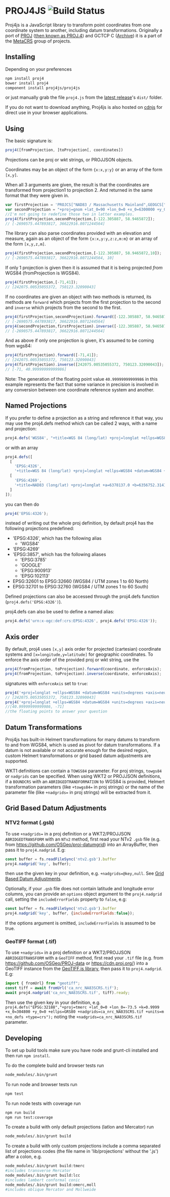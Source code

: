 # PROJ4JS ![Build Status](https://github.com/proj4js/proj4js/actions/workflows/build-and-test.yml/badge.svg)

Proj4js is a JavaScript library to transform point coordinates from one coordinate system to another, including datum transformations.
Originally a port of [PROJ](https://proj.org/) ([then known as PROJ.4](https://proj.org/faq.html#what-happened-to-proj-4)) and GCTCP C ([Archive](https://web.archive.org/web/20130523091752/http://edcftp.cr.usgs.gov/pub/software/gctpc/)) it is
a part of the [MetaCRS](https://trac.osgeo.org/metacrs/wiki) group of projects.

## Installing

Depending on your preferences

```bash
npm install proj4
bower install proj4
component install proj4js/proj4js
```

or just manually grab the file `proj4.js` from the [latest release](https://github.com/proj4js/proj4js/releases)'s `dist/` folder.

If you do not want to download anything, Proj4js is also hosted on [cdnjs](https://www.cdnjs.com/libraries/proj4js) for direct use in your browser applications.

## Using

The basic signature is:

```javascript
proj4([fromProjection, ]toProjection[, coordinates])
```

Projections can be proj or wkt strings, or PROJJSON objects.

Coordinates may be an object of the form `{x:x,y:y}` or an array of the form `[x,y]`.

When all 3 arguments  are given, the result is that the coordinates are transformed from projection1 to projection 2. And returned in the same format that they were given in.

```javascript
var firstProjection = 'PROJCS["NAD83 / Massachusetts Mainland",GEOGCS["NAD83",DATUM["North_American_Datum_1983",SPHEROID["GRS 1980",6378137,298.257222101,AUTHORITY["EPSG","7019"]],AUTHORITY["EPSG","6269"]],PRIMEM["Greenwich",0,AUTHORITY["EPSG","8901"]],UNIT["degree",0.01745329251994328,AUTHORITY["EPSG","9122"]],AUTHORITY["EPSG","4269"]],UNIT["metre",1,AUTHORITY["EPSG","9001"]],PROJECTION["Lambert_Conformal_Conic_2SP"],PARAMETER["standard_parallel_1",42.68333333333333],PARAMETER["standard_parallel_2",41.71666666666667],PARAMETER["latitude_of_origin",41],PARAMETER["central_meridian",-71.5],PARAMETER["false_easting",200000],PARAMETER["false_northing",750000],AUTHORITY["EPSG","26986"],AXIS["X",EAST],AXIS["Y",NORTH]]';
var secondProjection = "+proj=gnom +lat_0=90 +lon_0=0 +x_0=6300000 +y_0=6300000 +ellps=WGS84 +datum=WGS84 +units=m +no_defs";
//I'm not going to redefine those two in latter examples.
proj4(firstProjection,secondProjection,[-122.305887, 58.9465872]);
// [-2690575.447893817, 36622916.8071244564]
```

The library can also parse coordinates provided with an elevation and measure, again as an object of the form `{x:x,y:y,z:z,m:m}` or an array of the form `[x,y,z,m]`.

```javascript
proj4(firstProjection,secondProjection,[-122.305887, 58.9465872,10]);
// [-2690575.447893817, 36622916.8071244564, 10]
```

If only 1 projection is given then it is assumed that it is being projected *from* WGS84 (fromProjection is WGS84).

```javascript
proj4(firstProjection,[-71,41]);
// [242075.00535055372, 750123.32090043]
```

If no coordinates are given an object with two methods is returned, its methods are `forward` which projects from the first projection to the second and `inverse` which projects from the second to the first.

```javascript
proj4(firstProjection,secondProjection).forward([-122.305887, 58.9465872]);
// [-2690575.447893817, 36622916.8071244564]
proj4(secondProjection,firstProjection).inverse([-122.305887, 58.9465872]);
// [-2690575.447893817, 36622916.8071244564]
```

And as above if only one projection is given, it's assumed to be coming from wgs84:

```javascript
proj4(firstProjection).forward([-71,41]);
// [242075.00535055372, 750123.32090043]
proj4(firstProjection).inverse([242075.00535055372, 750123.32090043]);
// [-71, 40.99999999999986]
```
Note: The generation of the floating point value `40.99999999999986` in this example represents the fact that some variance in precision is involved in any conversion between one coordinate reference system and another.

## Named Projections

If you prefer to define a projection as a string and reference it that way, you may use the proj4.defs method which can be called 2 ways, with a name and projection:

```js
proj4.defs('WGS84', "+title=WGS 84 (long/lat) +proj=longlat +ellps=WGS84 +datum=WGS84 +units=degrees");
```

or with an array

```js
proj4.defs([
  [
    'EPSG:4326',
    '+title=WGS 84 (long/lat) +proj=longlat +ellps=WGS84 +datum=WGS84 +units=degrees'],
  [
    'EPSG:4269',
    '+title=NAD83 (long/lat) +proj=longlat +a=6378137.0 +b=6356752.31414036 +ellps=GRS80 +datum=NAD83 +units=degrees'
  ]
]);
```

you can then do

```js
proj4('EPSG:4326');
```

instead of writing out the whole proj definition, by default proj4 has the following projections predefined:

- 'EPSG:4326', which has the following alias
    - 'WGS84'
- 'EPSG:4269'
- 'EPSG:3857', which has the following aliases
    - 'EPSG:3785'
    - 'GOOGLE'
    - 'EPSG:900913'
    - 'EPSG:102113'
- EPSG:32601 to EPSG:32660 (WGS84 / UTM zones 1 to 60 North)
- EPSG:32701 to EPSG:32760 (WGS84 / UTM zones 1 to 60 South)

Defined projections can also be accessed through the proj4.defs function (`proj4.defs('EPSG:4326')`).

proj4.defs can also be used to define a named alias:

```javascript
proj4.defs('urn:x-ogc:def:crs:EPSG:4326', proj4.defs('EPSG:4326'));
```

## Axis order

By default, proj4 uses `[x,y]` axis order for projected (cartesian) coordinate systems and `[x=longitude,y=latitude]` for geographic coordinates. To enforce the axis order of the provided proj or wkt string, use the
```javascript
proj4(fromProjection, toProjection).forward(coordinate, enforceAxis);
proj4(fromProjection, toProjection).inverse(coordinate, enforceAxis);
```
signatures with `enforceAxis` set to `true`:
```javascript
proj4('+proj=longlat +ellps=WGS84 +datum=WGS84 +units=degrees +axis=neu', firstProjection).forward([41, -71], true);
// [242075.00535055372, 750123.32090043]
proj4('+proj=longlat +ellps=WGS84 +datum=WGS84 +units=degrees +axis=neu', firstProjection).inverse([242075.00535055372, 750123.32090043], true);
//[40.99999999999986, -71]
//the floating points to answer your question
```

## Datum Transformations

Proj4js has built-in Helmert transformations for many datums to transform to and from WGS84, which is used as pivot for datum transformations. If a datum is not available or not accurate enough for the desired region, custom Helmert transformations or grid based datum adjustments are supported.

WKT1 definitions can contain a `TOWGS84` parameter. For proj strings, `towgs84` or `nadgrids` can be specified. When using WKT2 or PROJJSON definitions, if a `BOUNDCRS` with an `ABRIDGEDTRANDFORMATION` to WGS84 is provided, Helmert transformation parameters (like `+towgs84=` in proj strings) or the name of the parameter file (like `+nadgrids=` in proj strings) will be extracted from it.

## Grid Based Datum Adjustments

### NTV2 format (.gsb)
To use `+nadgrids=` in a proj definition or a WKT2/PROJJSON `ABRIDGEDTRANSFORM` with an `NTv2` method, first read your NTv2 `.gsb` file (e.g. from https://github.com/OSGeo/proj-datumgrid) into an ArrayBuffer, then pass it to `proj4.nadgrid`. E.g:

```javascript
const buffer = fs.readFileSync('ntv2.gsb').buffer
proj4.nadgrid('key', buffer);
```

then use the given key in your definition, e.g. `+nadgrids=@key,null`. See [Grid Based Datum Adjustments](https://proj.org/usage/transformation.html?highlight=nadgrids#grid-based-datum-adjustments).

Optionally, if your `.gsb` file does not contain latitude and longitude error columns, you can provide an `options` object argument to the `proj4.nadgrid` call, setting the `includeErrorFields` property to `false`, e.g:

```javascript
const buffer = fs.readFileSync('ntv2.gsb').buffer
proj4.nadgrid('key', buffer, {includeErrorFields:false});
```

If the options argument is omitted, `includeErrorFields` is assumed to be true.


### GeoTIFF format (.tif)
To use `+nadgrids=` in a proj definition or a WKT2/PROJJSON `ABRIDGEDTRANSFORM` with a `GeoTIFF` method, first read your `.tif` file (e.g. from https://github.com/OSGeo/PROJ-data or https://cdn.proj.org/) into a GeoTIFF instance from the [GeoTIFF.js library](https://github.com/geotiffjs/geotiff.js/), then pass it to `proj4.nadgrid`. E.g:
```javascript
import { fromUrl} from "geotiff";
const tiff = await fromUrl('ca_nrc_NA83SCRS.tif');
await proj4.nadgrid('ca_nrc_NA83SCRS.tif', tiff).ready;
```

Then use the given key in your definition, e.g. `proj4.defs("EPSG:32188","+proj=tmerc +lat_0=0 +lon_0=-73.5 +k=0.9999 +x_0=304800 +y_0=0 +ellps=GRS80 +nadgrids=ca_nrc_NA83SCRS.tif +units=m +no_defs +type=crs");` noting the `+nadgrids=ca_nrc_NA83SCRS.tif` parameter.

## Developing
To set up build tools make sure you have node and grunt-cli installed and then run `npm install`.

To do the complete build and browser tests run

```bash
node_modules/.bin/grunt
```

To run node and browser tests run

```bash
npm test
```

To run node tests with coverage run

```bash
npm run build
npm run test:coverage
```

To create a build with only default projections (latlon and Mercator) run

```bash
node_modules/.bin/grunt build
```

To create a build with only custom projections include a comma separated list of projections codes (the file name in 'lib/projections' without the '.js') after a colon, e.g.

```bash
node_modules/.bin/grunt build:tmerc
#includes transverse Mercator
node_modules/.bin/grunt build:lcc
#includes lambert conformal conic
node_modules/.bin/grunt build:omerc,moll
#includes oblique Mercator and Mollweide
```

